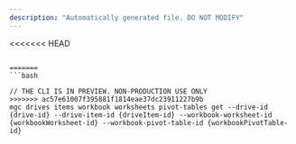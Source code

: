 ```yaml
---
description: "Automatically generated file. DO NOT MODIFY"
---
```


<<<<<<< HEAD
```cli

=======
```bash

// THE CLI IS IN PREVIEW. NON-PRODUCTION USE ONLY
>>>>>>> ac57e61007f395881f1814eae37dc23911227b9b
mgc drives items workbook worksheets pivot-tables get --drive-id {drive-id} --drive-item-id {driveItem-id} --workbook-worksheet-id {workbookWorksheet-id} --workbook-pivot-table-id {workbookPivotTable-id}

```